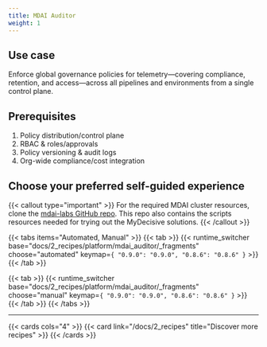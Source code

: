```yaml
---
title: MDAI Auditor
weight: 1
---
```


## Use case

Enforce global governance policies for telemetry—covering compliance, retention, and access—across all pipelines and environments from a single control plane.

## Prerequisites

1. Policy distribution/control plane
1. RBAC & roles/approvals
1. Policy versioning & audit logs
1. Org-wide compliance/cost integration

## Choose your preferred self-guided experience

{{< callout type="important" >}}
For the required MDAI cluster resources, clone the [mdai-labs GitHub repo](https://github.com/DecisiveAI/mdai-labs). This repo also contains the scripts resources needed for trying out the MyDecisive solutions.
{{< /callout >}}

{{< tabs items="Automated, Manual" >}}
  {{< tab >}}
    {{< runtime_switcher
        base="docs/2_recipes/platform/mdai_auditor/_fragments"
        choose="automated"
        keymap=`{
          "0.9.0": "0.9.0",
          "0.8.6": "0.8.6"
        }`
    >}}
  {{< /tab >}}

  {{< tab >}}
    {{< runtime_switcher
        base="docs/2_recipes/platform/mdai_auditor/_fragments"
        choose="manual"
        keymap=`{
          "0.9.0": "0.9.0",
          "0.8.6": "0.8.6"
        }`
    >}}
  {{< /tab >}}
{{< /tabs >}}

----

{{< cards cols="4" >}}
  {{< card link="/docs/2_recipes" title="Discover more recipes" >}}
{{< /cards >}}